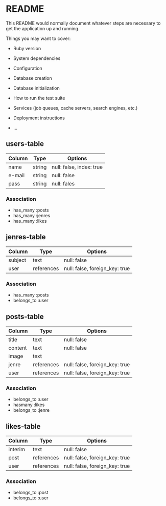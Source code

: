 # README

This README would normally document whatever steps are necessary to get the
application up and running.

Things you may want to cover:

* Ruby version

* System dependencies

* Configuration

* Database creation

* Database initialization

* How to run the test suite

* Services (job queues, cache servers, search engines, etc.)

* Deployment instructions

* ...

## users-table

|Column|Type|Options|
|------|----|-------|
|name|string|null: false, index: true|
|e-mail|string|null: false|
|pass|string|null: fales|

### Association
- has_many :posts
- has_many :jenres
- has_many :likes
  

## jenres-table

|Column|Type|Options|
|------|----|-------|
|subject|text|null: false|
|user|references|null: false, foreign_key: true|

### Association
- has_many :posts
- belongs_to :user

## posts-table

|Column|Type|Options|
|------|----|-------|
|title|text|null: false|
|content|text|null: false|
|image|text||
|jenre|references|null: false, foreign_key: true|
|user|references|null: false, foreign_key: true|

### Association
- belongs_to :user
- hasmany :likes
- belongs_to :jenre


## likes-table

|Column|Type|Options|
|------|----|-------|
|interim|text|null: false|
|post|references|null: false, foreign_key: true|
|user|references|null: false, foreign_key: true|

### Association
- belongs_to :post
- belongs_to :user
    
    

    




